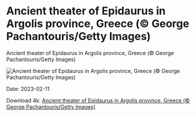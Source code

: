 # Ancient theater of Epidaurus in Argolis province, Greece (© George Pachantouris/Getty Images)

Ancient theater of Epidaurus in Argolis province, Greece (© George Pachantouris/Getty Images)

![Ancient theater of Epidaurus in Argolis province, Greece (© George Pachantouris/Getty Images)](https://bing.com/th?id=OHR.EpidaurusGreece_EN-US0957261511_UHD.jpg&rf=LaDigue_UHD.jpg&pid=hp&w=1024&h=576&rs=1&c=4)

Date: 2023-02-11

Download 4k: [Ancient theater of Epidaurus in Argolis province, Greece (© George Pachantouris/Getty Images)](https://bing.com/th?id=OHR.EpidaurusGreece_EN-US0957261511_UHD.jpg&rf=LaDigue_UHD.jpg&pid=hp&w=3840&h=2160&rs=1&c=4)

